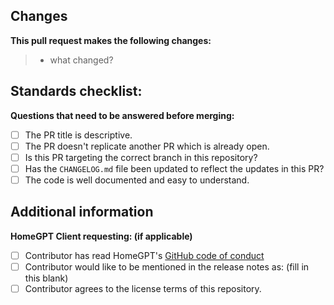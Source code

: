 ## Changes

**This pull request makes the following changes:**

> - what changed?

## Standards checklist:

**Questions that need to be answered before merging:**

- [ ] The PR title is descriptive.
- [ ] The PR doesn't replicate another PR which is already open.
- [ ] Is this PR targeting the correct branch in this repository?
- [ ] Has the `CHANGELOG.md` file been updated to reflect the updates in this PR?
- [ ] The code is well documented and easy to understand.

## Additional information

**HomeGPT Client requesting: (if applicable)**

- [ ] Contributor has read HomeGPT's [GitHub code of conduct](https://Laplace-ME/HomeGPT/blob/main/.github/CODE_OF_CONDUCT.md)
- [ ] Contributor would like to be mentioned in the release notes as: (fill in this blank)
- [ ] Contributor agrees to the license terms of this repository.
